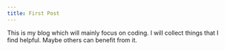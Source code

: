 ```yaml
---
title: First Post
---
```

This is my blog which will mainly focus on coding. I will collect things that I find helpful.
Maybe others can benefit from it.